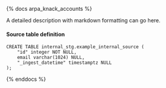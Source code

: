 {% docs arpa_knack_accounts %}

A detailed description with markdown formatting can go here.

#### Source table definition

```
CREATE TABLE internal_stg.example_internal_source (
	"id" integer NOT NULL,
	email varchar(1024) NULL,
	"_ingest_datetime" timestamptz NULL
);
```

{% enddocs %}